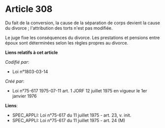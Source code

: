 # Article 308

Du fait de la conversion, la cause de la séparation de corps devient la cause du divorce ; l'attribution des torts n'est pas
modifiée.

Le juge fixe les conséquences du divorce. Les prestations et pensions entre époux sont déterminées selon les règles propres
au divorce.

**Liens relatifs à cet article**

_Codifié par_:

  - Loi n°1803-03-14

_Créé par_:

  - Loi n°75-617 1975-07-11 art. 1 JORF 12 juillet 1975 en vigueur le 1er janvier 1976

**Liens**:

  - SPEC_APPLI: Loi n°75-617 du 11 juillet 1975 - art. 23, v. init.
  - SPEC_APPLI: Loi n°75-617 du 11 juillet 1975 - art. 24 (M)
